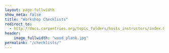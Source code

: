```yaml
---
layout: page-fullwidth
show_meta: false
title: "Workshop Checklists"
redirect_to:
  - http://docs.carpentries.org/topic_folders/hosts_instructors/index.html
header:
    image_fullwidth: "wood_plank.jpg"
permalink: "/checklists/"
---
```


